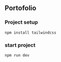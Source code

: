 ## Portofolio


### Project setup

```
npm install tailwindcss
```

### start project

```
npm run dev
```
